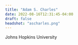 ```yaml
---
title: "Adam S. Charles"
date: 2022-08-16T12:31:45-04:00
draft: false
headshot: "ascharles.png"
---
```

Johns Hopkins University
